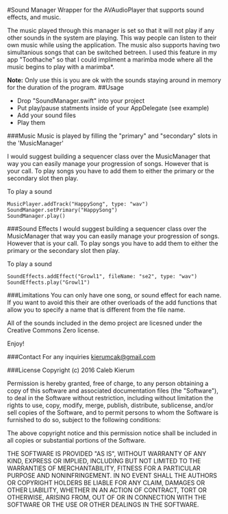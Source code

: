 #Sound Manager
Wrapper for the AVAudioPlayer that supports sound effects, and music.

The music played through this manager is set so that it will not play if any other sounds in the system are playing. This way people can listen to their own music while using the application. The music also supports having two simultanious songs that can be switched betreen. I used this feature in my app "Toothache" so that I could impliment a marimba mode where all the music begins to play with a marimba*.

**Note:** Only use this is you are ok with the sounds staying around in memory for the duration of the program.
##Usage
- Drop "SoundManager.swift" into your project
-  Put play/pause statments inside of your AppDelegate (see example)
- Add your sound files
- Play them

###Music
Music is played by filling the "primary" and "secondary" slots in the 'MusicManager'

I would suggest building a sequencer class over the MusicManager that way you can easily manage your progression of songs. However that is your call. To play songs you have to add them to either the primary or the secondary slot then play.

To play a sound

    MusicPlayer.addTrack("HappySong", type: "wav")
	SoundManager.setPrimary("HappySong")
	SoundManager.play()
    
###Sound Effects
I would suggest building a sequencer class over the MusicManager that way you can easily manage your progression of songs. However that is your call. To play songs you have to add them to either the primary or the secondary slot then play.

To play a sound

    SoundEffects.addEffect("Growl1", fileName: "se2", type: "wav")
    SoundEffects.play("Growl1")


###Limitations
You can only have one song, or sound effect for each name. If you want to avoid this their are other overloads of the add functions that allow you to specify a name that is different from the file name.

All of the sounds included in the demo project are licesned under the Creative Commons Zero license.

Enjoy!
    
###Contact
For any inquiries kierumcak@gmail.com
    
###License
Copyright (c) 2016 Caleb Kierum

Permission is hereby granted, free of charge, to any person obtaining a copy of this software and associated documentation files (the "Software"), to deal in the Software without restriction, including without limitation the rights to use, copy, modify, merge, publish, distribute, sublicense, and/or sell copies of the Software, and to permit persons to whom the Software is furnished to do so, subject to the following conditions:

The above copyright notice and this permission notice shall be included in all copies or substantial portions of the Software.

THE SOFTWARE IS PROVIDED "AS IS", WITHOUT WARRANTY OF ANY KIND, EXPRESS OR IMPLIED, INCLUDING BUT NOT LIMITED TO THE WARRANTIES OF MERCHANTABILITY, FITNESS FOR A PARTICULAR PURPOSE AND NONINFRINGEMENT. IN NO EVENT SHALL THE AUTHORS OR COPYRIGHT HOLDERS BE LIABLE FOR ANY CLAIM, DAMAGES OR OTHER LIABILITY, WHETHER IN AN ACTION OF CONTRACT, TORT OR OTHERWISE, ARISING FROM, OUT OF OR IN CONNECTION WITH THE SOFTWARE OR THE USE OR OTHER DEALINGS IN THE SOFTWARE.
